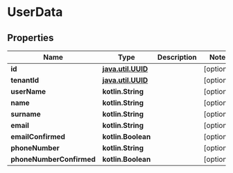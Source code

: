 
# UserData

## Properties
Name | Type | Description | Notes
------------ | ------------- | ------------- | -------------
**id** | [**java.util.UUID**](java.util.UUID.md) |  |  [optional]
**tenantId** | [**java.util.UUID**](java.util.UUID.md) |  |  [optional]
**userName** | **kotlin.String** |  |  [optional]
**name** | **kotlin.String** |  |  [optional]
**surname** | **kotlin.String** |  |  [optional]
**email** | **kotlin.String** |  |  [optional]
**emailConfirmed** | **kotlin.Boolean** |  |  [optional]
**phoneNumber** | **kotlin.String** |  |  [optional]
**phoneNumberConfirmed** | **kotlin.Boolean** |  |  [optional]




